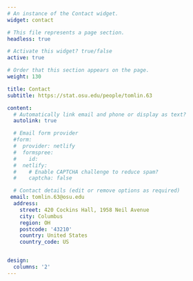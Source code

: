 ```yaml
---
# An instance of the Contact widget.
widget: contact

# This file represents a page section.
headless: true

# Activate this widget? true/false
active: true

# Order that this section appears on the page.
weight: 130

title: Contact
subtitle: https://stat.osu.edu/people/tomlin.63

content:
  # Automatically link email and phone or display as text?
  autolink: true

  # Email form provider
  #form:
  #  provider: netlify
  #  formspree:
  #    id:
  #  netlify:
  #    # Enable CAPTCHA challenge to reduce spam?
  #    captcha: false

  # Contact details (edit or remove options as required)
 email: tomlin.63@osu.edu
  address:
    street: 420 Cockins Hall, 1958 Neil Avenue
    city: Columbus
    region: OH
    postcode: '43210'
    country: United States
    country_code: US


design:
  columns: '2'
---
```

